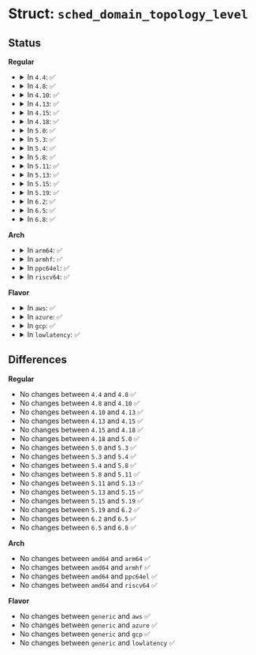 # Struct: <code>sched_domain_topology_level</code>

## Status
<b>Regular</b>
<ul>
<li>
<details>
<summary>In <code>4.4</code>: ✅</summary>

```c
struct sched_domain_topology_level {
    sched_domain_mask_f mask;
    sched_domain_flags_f sd_flags;
    int flags;
    int numa_level;
    struct sd_data data;
    char *name;
};
```
</details>
</li>
<li>
<details>
<summary>In <code>4.8</code>: ✅</summary>

```c
struct sched_domain_topology_level {
    sched_domain_mask_f mask;
    sched_domain_flags_f sd_flags;
    int flags;
    int numa_level;
    struct sd_data data;
    char *name;
};
```
</details>
</li>
<li>
<details>
<summary>In <code>4.10</code>: ✅</summary>

```c
struct sched_domain_topology_level {
    sched_domain_mask_f mask;
    sched_domain_flags_f sd_flags;
    int flags;
    int numa_level;
    struct sd_data data;
    char *name;
};
```
</details>
</li>
<li>
<details>
<summary>In <code>4.13</code>: ✅</summary>

```c
struct sched_domain_topology_level {
    sched_domain_mask_f mask;
    sched_domain_flags_f sd_flags;
    int flags;
    int numa_level;
    struct sd_data data;
    char *name;
};
```
</details>
</li>
<li>
<details>
<summary>In <code>4.15</code>: ✅</summary>

```c
struct sched_domain_topology_level {
    sched_domain_mask_f mask;
    sched_domain_flags_f sd_flags;
    int flags;
    int numa_level;
    struct sd_data data;
    char *name;
};
```
</details>
</li>
<li>
<details>
<summary>In <code>4.18</code>: ✅</summary>

```c
struct sched_domain_topology_level {
    sched_domain_mask_f mask;
    sched_domain_flags_f sd_flags;
    int flags;
    int numa_level;
    struct sd_data data;
    char *name;
};
```
</details>
</li>
<li>
<details>
<summary>In <code>5.0</code>: ✅</summary>

```c
struct sched_domain_topology_level {
    sched_domain_mask_f mask;
    sched_domain_flags_f sd_flags;
    int flags;
    int numa_level;
    struct sd_data data;
    char *name;
};
```
</details>
</li>
<li>
<details>
<summary>In <code>5.3</code>: ✅</summary>

```c
struct sched_domain_topology_level {
    sched_domain_mask_f mask;
    sched_domain_flags_f sd_flags;
    int flags;
    int numa_level;
    struct sd_data data;
    char *name;
};
```
</details>
</li>
<li>
<details>
<summary>In <code>5.4</code>: ✅</summary>

```c
struct sched_domain_topology_level {
    sched_domain_mask_f mask;
    sched_domain_flags_f sd_flags;
    int flags;
    int numa_level;
    struct sd_data data;
    char *name;
};
```
</details>
</li>
<li>
<details>
<summary>In <code>5.8</code>: ✅</summary>

```c
struct sched_domain_topology_level {
    sched_domain_mask_f mask;
    sched_domain_flags_f sd_flags;
    int flags;
    int numa_level;
    struct sd_data data;
    char *name;
};
```
</details>
</li>
<li>
<details>
<summary>In <code>5.11</code>: ✅</summary>

```c
struct sched_domain_topology_level {
    sched_domain_mask_f mask;
    sched_domain_flags_f sd_flags;
    int flags;
    int numa_level;
    struct sd_data data;
    char *name;
};
```
</details>
</li>
<li>
<details>
<summary>In <code>5.13</code>: ✅</summary>

```c
struct sched_domain_topology_level {
    sched_domain_mask_f mask;
    sched_domain_flags_f sd_flags;
    int flags;
    int numa_level;
    struct sd_data data;
    char *name;
};
```
</details>
</li>
<li>
<details>
<summary>In <code>5.15</code>: ✅</summary>

```c
struct sched_domain_topology_level {
    sched_domain_mask_f mask;
    sched_domain_flags_f sd_flags;
    int flags;
    int numa_level;
    struct sd_data data;
    char *name;
};
```
</details>
</li>
<li>
<details>
<summary>In <code>5.19</code>: ✅</summary>

```c
struct sched_domain_topology_level {
    sched_domain_mask_f mask;
    sched_domain_flags_f sd_flags;
    int flags;
    int numa_level;
    struct sd_data data;
    char *name;
};
```
</details>
</li>
<li>
<details>
<summary>In <code>6.2</code>: ✅</summary>

```c
struct sched_domain_topology_level {
    sched_domain_mask_f mask;
    sched_domain_flags_f sd_flags;
    int flags;
    int numa_level;
    struct sd_data data;
    char *name;
};
```
</details>
</li>
<li>
<details>
<summary>In <code>6.5</code>: ✅</summary>

```c
struct sched_domain_topology_level {
    sched_domain_mask_f mask;
    sched_domain_flags_f sd_flags;
    int flags;
    int numa_level;
    struct sd_data data;
    char *name;
};
```
</details>
</li>
<li>
<details>
<summary>In <code>6.8</code>: ✅</summary>

```c
struct sched_domain_topology_level {
    sched_domain_mask_f mask;
    sched_domain_flags_f sd_flags;
    int flags;
    int numa_level;
    struct sd_data data;
    char *name;
};
```
</details>
</li>
</ul>
<b>Arch</b>
<ul>
<li>
<details>
<summary>In <code>arm64</code>: ✅</summary>

```c
struct sched_domain_topology_level {
    sched_domain_mask_f mask;
    sched_domain_flags_f sd_flags;
    int flags;
    int numa_level;
    struct sd_data data;
    char *name;
};
```
</details>
</li>
<li>
<details>
<summary>In <code>armhf</code>: ✅</summary>

```c
struct sched_domain_topology_level {
    sched_domain_mask_f mask;
    sched_domain_flags_f sd_flags;
    int flags;
    int numa_level;
    struct sd_data data;
    char *name;
};
```
</details>
</li>
<li>
<details>
<summary>In <code>ppc64el</code>: ✅</summary>

```c
struct sched_domain_topology_level {
    sched_domain_mask_f mask;
    sched_domain_flags_f sd_flags;
    int flags;
    int numa_level;
    struct sd_data data;
    char *name;
};
```
</details>
</li>
<li>
<details>
<summary>In <code>riscv64</code>: ✅</summary>

```c
struct sched_domain_topology_level {
    sched_domain_mask_f mask;
    sched_domain_flags_f sd_flags;
    int flags;
    int numa_level;
    struct sd_data data;
    char *name;
};
```
</details>
</li>
</ul>
<b>Flavor</b>
<ul>
<li>
<details>
<summary>In <code>aws</code>: ✅</summary>

```c
struct sched_domain_topology_level {
    sched_domain_mask_f mask;
    sched_domain_flags_f sd_flags;
    int flags;
    int numa_level;
    struct sd_data data;
    char *name;
};
```
</details>
</li>
<li>
<details>
<summary>In <code>azure</code>: ✅</summary>

```c
struct sched_domain_topology_level {
    sched_domain_mask_f mask;
    sched_domain_flags_f sd_flags;
    int flags;
    int numa_level;
    struct sd_data data;
    char *name;
};
```
</details>
</li>
<li>
<details>
<summary>In <code>gcp</code>: ✅</summary>

```c
struct sched_domain_topology_level {
    sched_domain_mask_f mask;
    sched_domain_flags_f sd_flags;
    int flags;
    int numa_level;
    struct sd_data data;
    char *name;
};
```
</details>
</li>
<li>
<details>
<summary>In <code>lowlatency</code>: ✅</summary>

```c
struct sched_domain_topology_level {
    sched_domain_mask_f mask;
    sched_domain_flags_f sd_flags;
    int flags;
    int numa_level;
    struct sd_data data;
    char *name;
};
```
</details>
</li>
</ul>

## Differences
<b>Regular</b>
<ul>
<li>
No changes between <code>4.4</code> and <code>4.8</code> ✅
</li>
<li>
No changes between <code>4.8</code> and <code>4.10</code> ✅
</li>
<li>
No changes between <code>4.10</code> and <code>4.13</code> ✅
</li>
<li>
No changes between <code>4.13</code> and <code>4.15</code> ✅
</li>
<li>
No changes between <code>4.15</code> and <code>4.18</code> ✅
</li>
<li>
No changes between <code>4.18</code> and <code>5.0</code> ✅
</li>
<li>
No changes between <code>5.0</code> and <code>5.3</code> ✅
</li>
<li>
No changes between <code>5.3</code> and <code>5.4</code> ✅
</li>
<li>
No changes between <code>5.4</code> and <code>5.8</code> ✅
</li>
<li>
No changes between <code>5.8</code> and <code>5.11</code> ✅
</li>
<li>
No changes between <code>5.11</code> and <code>5.13</code> ✅
</li>
<li>
No changes between <code>5.13</code> and <code>5.15</code> ✅
</li>
<li>
No changes between <code>5.15</code> and <code>5.19</code> ✅
</li>
<li>
No changes between <code>5.19</code> and <code>6.2</code> ✅
</li>
<li>
No changes between <code>6.2</code> and <code>6.5</code> ✅
</li>
<li>
No changes between <code>6.5</code> and <code>6.8</code> ✅
</li>
</ul>
<b>Arch</b>
<ul>
<li>
No changes between <code>amd64</code> and <code>arm64</code> ✅
</li>
<li>
No changes between <code>amd64</code> and <code>armhf</code> ✅
</li>
<li>
No changes between <code>amd64</code> and <code>ppc64el</code> ✅
</li>
<li>
No changes between <code>amd64</code> and <code>riscv64</code> ✅
</li>
</ul>
<b>Flavor</b>
<ul>
<li>
No changes between <code>generic</code> and <code>aws</code> ✅
</li>
<li>
No changes between <code>generic</code> and <code>azure</code> ✅
</li>
<li>
No changes between <code>generic</code> and <code>gcp</code> ✅
</li>
<li>
No changes between <code>generic</code> and <code>lowlatency</code> ✅
</li>
</ul>
